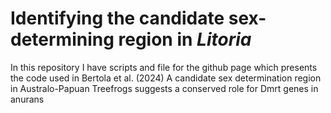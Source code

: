 # Identifying the candidate sex-determining region in *Litoria*
In this repository I have scripts and file for the github page which presents the code used in Bertola et al. (2024) A candidate sex determination region in Australo-Papuan Treefrogs suggests a conserved role for Dmrt genes in anurans
